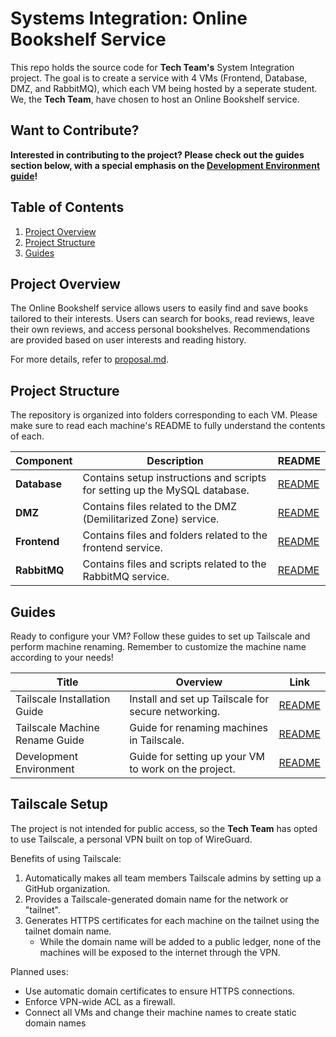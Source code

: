 # Systems Integration: Online Bookshelf Service

This repo holds the source code for **Tech Team's** System Integration project. The goal is to create a service with 4 VMs (Frontend, Database, DMZ, and RabbitMQ), which each VM being hosted by a seperate student. We, the **Tech Team**, have chosen to host an Online Bookshelf service.

## Want to Contribute?

**Interested in contributing to the project? Please check out the guides section below, with a special emphasis on the [Development Environment guide](/docs/vm-environment.md)!**


## Table of Contents
1. [Project Overview](#project-overview)
2. [Project Structure](#project-structure)
3. [Guides](#guides)

## Project Overview

The Online Bookshelf service allows users to easily find and save books tailored to their interests. Users can search for books, read reviews, leave their own reviews, and access personal bookshelves. Recommendations are provided based on user interests and reading history.

For more details, refer to [proposal.md](./docs/proposal.md).

## Project Structure

The repository is organized into folders corresponding to each VM. Please make sure to read each machine's README to fully understand the contents of each.

| Component    | Description                                                                | README                             |
| ------------ | -------------------------------------------------------------------------- | ---------------------------------- |
| **Database** | Contains setup instructions and scripts for setting up the MySQL database. | [README](./VMs/database/README.md) |
| **DMZ**      | Contains files related to the DMZ (Demilitarized Zone) service.            | [README](./VMs/DMZ/README.md)      |
| **Frontend** | Contains files and folders related to the frontend service.                | [README](./VMs/frontend/README.md) |
| **RabbitMQ** | Contains files and scripts related to the RabbitMQ service.                | [README](./VMs/RabbitMQ/README.md) |


## Guides

Ready to configure your VM? Follow these guides to set up Tailscale and perform machine renaming. Remember to customize the machine name according to your needs!

| Title                          | Overview                                             | Link                                        |
| ------------------------------ | ---------------------------------------------------- | ------------------------------------------- |
| Tailscale Installation Guide   | Install and set up Tailscale for secure networking.  | [README](/docs/tailscale.md)                |
| Tailscale Machine Rename Guide | Guide for renaming machines in Tailscale.            | [README](/docs/tailscale-machine-rename.md) |
| Development Environment        | Guide for setting up your VM to work on the project. | [README](/docs/vm-environment.md)           |

## Tailscale Setup

The project is not intended for public access, so the **Tech Team** has opted to use Tailscale, a personal VPN built on top of WireGuard.

Benefits of using Tailscale:
1. Automatically makes all team members Tailscale admins by setting up a GitHub organization.
2. Provides a Tailscale-generated domain name for the network or "tailnet".
3. Generates HTTPS certificates for each machine on the tailnet using the tailnet domain name.
   - While the domain name will be added to a public ledger, none of the machines will be exposed to the internet through the VPN.

Planned uses:
* Use automatic domain certificates to ensure HTTPS connections.
* Enforce VPN-wide ACL as a firewall.
* Connect all VMs and change their machine names to create static domain names